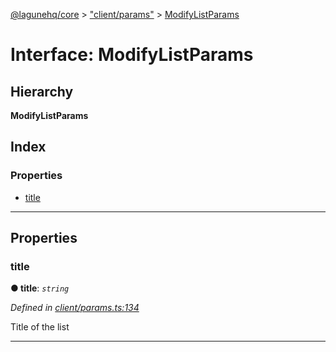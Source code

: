 [@lagunehq/core](../README.md) > ["client/params"](../modules/_client_params_.md) > [ModifyListParams](../interfaces/_client_params_.modifylistparams.md)

# Interface: ModifyListParams

## Hierarchy

**ModifyListParams**

## Index

### Properties

* [title](_client_params_.modifylistparams.md#title)

---

## Properties

<a id="title"></a>

###  title

**● title**: *`string`*

*Defined in [client/params.ts:134](https://github.com/lagunehq/core/blob/9f0a933/src/client/params.ts#L134)*

Title of the list

___

